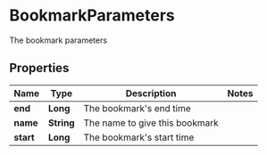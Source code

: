 

# BookmarkParameters

The bookmark parameters

## Properties

| Name | Type | Description | Notes |
|------------ | ------------- | ------------- | -------------|
|**end** | **Long** | The bookmark&#39;s end time |  |
|**name** | **String** | The name to give this bookmark |  |
|**start** | **Long** | The bookmark&#39;s start time |  |



